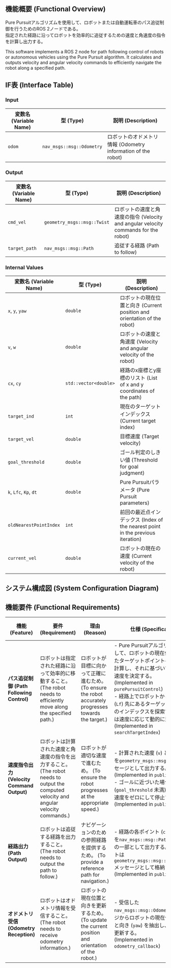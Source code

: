 ## 機能概要 (Functional Overview)
Pure Pursuitアルゴリズムを使用して、ロボットまたは自動運転車のパス追従制御を行うためのROS 2ノードである。  
指定された経路に沿ってロボットを効率的に追従するための速度と角速度の指令を計算し出力する。

This software implements a ROS 2 node for path following control of robots or autonomous vehicles using the Pure Pursuit algorithm. It calculates and outputs velocity and angular velocity commands to efficiently navigate the robot along a specified path.

## IF表 (Interface Table)

### Input

| 変数名 (Variable Name)      | 型 (Type)            | 説明 (Description)                         |
|-------------------------|-------------------|---------------------------------------|
| `odom`                  | `nav_msgs::msg::Odometry` | ロボットのオドメトリ情報 (Odometry information of the robot) |

### Output

| 変数名 (Variable Name)      | 型 (Type)            | 説明 (Description)                         |
|-------------------------|-------------------|---------------------------------------|
| `cmd_vel`               | `geometry_msgs::msg::Twist` | ロボットの速度と角速度の指令 (Velocity and angular velocity commands for the robot) |
| `target_path`           | `nav_msgs::msg::Path` | 追従する経路 (Path to follow) |

### Internal Values

| 変数名 (Variable Name)      | 型 (Type)            | 説明 (Description)                         |
|-------------------------|-------------------|---------------------------------------|
| `x`, `y`, `yaw`         | `double`          | ロボットの現在位置と向き (Current position and orientation of the robot) |
| `v`, `w`                | `double`          | ロボットの速度と角速度 (Velocity and angular velocity of the robot) |
| `cx`, `cy`              | `std::vector<double>` | 経路のx座標とy座標のリスト (List of x and y coordinates of the path) |
| `target_ind`            | `int`             | 現在のターゲットインデックス (Current target index) |
| `target_vel`            | `double`          | 目標速度 (Target velocity) |
| `goal_threshold`        | `double`          | ゴール判定のしきい値 (Threshold for goal judgment) |
| `k`, `Lfc`, `Kp`, `dt`  | `double`          | Pure Pursuitパラメータ (Pure Pursuit parameters) |
| `oldNearestPointIndex`  | `int`             | 前回の最近点インデックス (Index of the nearest point in the previous iteration) |
| `current_vel`           | `double`          | ロボットの現在の速度 (Current velocity of the robot) |

## システム構成図 (System Configuration Diagram)

## 機能要件 (Functional Requirements)

| 機能 (Feature)                    | 要件 (Requirement)                                     | 理由 (Reason)                                             | 仕様 (Specification)                                                                                                                                                                 | 実関数 (Implemented Functions)                          |
|---------------------------------|------------------------------------------------------|---------------------------------------------------------|------------------------------------------------------------------------------------------------------------------------------------------------------------------------------------|------------------------------------------------------|
| **パス追従制御 (Path Following Control)** | ロボットは指定された経路に沿って効率的に移動すること。 (The robot needs to efficiently move along the specified path.) | ロボットが目標に向かって正確に進むため。 (To ensure the robot accurately progresses towards the target.) | - Pure Pursuitアルゴリズムを使用して、ロボットの現在位置から見たターゲットポイントへの角度を計算し、それに基づいて速度と角速度を決定する。<br>(Implemented in `purePursuitControl`)<br>- 経路上でロボットから一定距離 (`Lf`) 先にあるターゲットポイントのインデックスを探索する。距離は速度に応じて動的に変化する。<br>(Implemented in `searchTargetIndex`) | `updateControl`, `purePursuitControl`, `searchTargetIndex` |
| **速度指令出力 (Velocity Command Output)** | ロボットは計算された速度と角速度の指令を出力すること。 (The robot needs to output the computed velocity and angular velocity commands.) | ロボットが適切な速度で進むため。 (To ensure the robot progresses at the appropriate speed.) | - 計算された速度 (`v`) と角速度 (`w`) を`geometry_msgs::msg::Twist`メッセージとして出力する。<br>(Implemented in `publishCmd`)<br>- ゴールに近づいた場合 (`goal_threshold` 未満) は速度と角速度をゼロにして停止する。<br>(Implemented in `publishCmd`) | `publishCmd`                                   |
| **経路出力 (Path Output)**              | ロボットは追従する経路を出力すること。 (The robot needs to output the path to follow.)               | ナビゲーションのための参照経路を提供するため。 (To provide a reference path for navigation.) | - 経路の各ポイント (`cx[i]`, `cy[i]`) を`nav_msgs::msg::Path`メッセージの一部として出力する。各ポイントは`geometry_msgs::msg::PoseStamped`メッセージとして格納される。<br>(Implemented in `publishPath`) | `publishPath`                                  |
| **オドメトリ受信 (Odometry Reception)**  | ロボットはオドメトリ情報を受信すること。 (The robot needs to receive odometry information.)         | ロボットの現在位置と向きを更新するため。 (To update the current position and orientation of the robot.) | - 受信した`nav_msgs::msg::Odometry`メッセージからロボットの現在位置 (`x`, `y`) と向き (`yaw`) を抽出し、内部変数を更新する。<br>(Implemented in `odometry_callback`) | `odometry_callback`                           |
